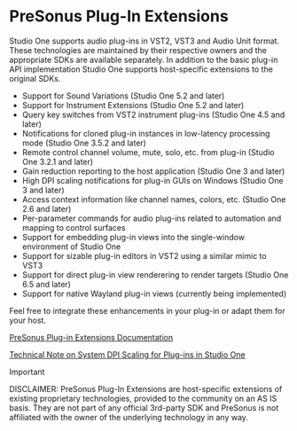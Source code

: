 # PreSonus Plug-In Extensions

Studio One supports audio plug-ins in VST2, VST3 and Audio Unit format. These technologies are maintained by their respective owners and the appropriate SDKs are available separately. In addition to the basic plug-in API implementation Studio One supports host-specific extensions to the original SDKs.

- Support for Sound Variations (Studio One 5.2 and later)
- Support for Instrument Extensions (Studio One 5.2 and later)
- Query key switches from VST2 instrument plug-ins (Studio One 4.5 and later)
- Notifications for cloned plug-in instances in low-latency processing mode (Studio One 3.5.2 and later)
- Remote control channel volume, mute, solo, etc. from plug-in (Studio One 3.2.1 and later)
- Gain reduction reporting to the host application (Studio One 3 and later)
- High DPI scaling notifications for plug-in GUIs on Windows (Studio One 3 and later)
- Access context information like channel names, colors, etc. (Studio One 2.6 and later)
- Per-parameter commands for audio plug-ins related to automation and mapping to control surfaces
- Support for embedding plug-in views into the single-window environment of Studio One
- Support for sizable plug-in editors in VST2 using a similar mimic to VST3
- Support for direct plug-in view renderering to render targets (Studio One 6.5 and later)
- Support for native Wayland plug-in views (currently being implemented)

Feel free to integrate these enhancements in your plug-in or adapt them for your host.

[PreSonus Plug-in Extensions Documentation](https://github.com/fenderdigital/presonus-plugin-extensions/releases/latest/download/PluginExtension.pdf)

[Technical Note on System DPI Scaling for Plug-ins in Studio One](https://presonus.software/developer/technical-note-system-dpi-scaling.pdf)

> [!IMPORTANT]
> DISCLAIMER: PreSonus Plug-In Extensions are host-specific extensions of existing proprietary technologies, provided to the community on an AS IS basis. They are not part of any official 3rd-party SDK and PreSonus is not affiliated with the owner of the underlying technology in any way.
